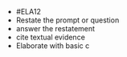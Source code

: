 - #ELA12
- Restate the prompt or question
- answer the restatement
- cite textual evidence
- Elaborate with basic c